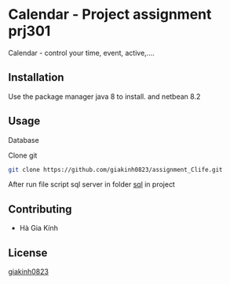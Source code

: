 # Calendar - Project assignment prj301

Calendar - control your time, event, active,....

## Installation

Use the package manager java 8 to install. and netbean 8.2


## Usage
Database

Clone git
```bash
git clone https://github.com/giakinh0823/assignment_Clife.git
```

After run file script sql server in folder [sql](https://github.com/giakinh0823/assignment_Clife/tree/main/sql) in project


## Contributing
- Hà Gia Kính

## License
[giakinh0823](https://www.facebook.com/giakinh0823/)
